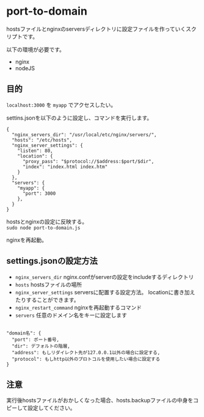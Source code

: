 # port-to-domain

hostsファイルとnginxのserversディレクトリに設定ファイルを作っていくスクリプトです。

以下の環境が必要です。

- nginx
- nodeJS

## 目的

`localhost:3000` を `myapp` でアクセスしたい。

settins.jsonを以下のように設定し、コマンドを実行します。

```
{
  "nginx_servers_dir": "/usr/local/etc/nginx/servers/",
  "hosts": "/etc/hosts",
  "nginx_server_settings": {
    "listen": 80,
    "location": {
      "proxy_pass": "$protocol://$address:$port/$dir",
      "index": "index.html index.htm"
    }
  },
  "servers": {
    "myapp": {
      "port": 3000
    },
  }
}
```
hostsとnginxの設定に反映する。  
`sudo node port-to-domain.js`

nginxを再起動。

## settings.jsonの設定方法

- `nginx_servers_dir` nginx.confがserverの設定をincludeするディレクトリ
- `hosts` hostsファイルの場所
- `nginx_server_settings` serversに配置する設定方法。 locationに書き加えたりすることができます。
- `nginx_restart_command` nginxを再起動するコマンド
- `servers` 任意のドメイン名をキーに設定します

```

"domain名": {
  "port": ポート番号,
  "dir": デフォルトの階層,
  "address": もしリダイレクト先が127.0.0.1以外の場合に設定する,
  "protocol": もしhttp以外のプロトコルを使用したい場合に設定する
}

```

## 注意

実行後hostsファイルがおかしくなった場合、hosts.backupファイルの中身をコピーして設定してください。